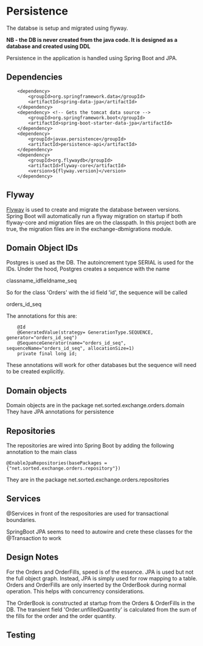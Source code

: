 # Persistence

The databse is setup and migrated using flyway. 

**NB - the DB is never created from the java code. It is designed as a database and created using DDL**

Persistence in the application is handled using Spring Boot and JPA.


## Dependencies

        <dependency>
            <groupId>org.springframework.data</groupId>
            <artifactId>spring-data-jpa</artifactId>
        </dependency>
        <dependency> <!-- Gets the tomcat data source -->
            <groupId>org.springframework.boot</groupId>
            <artifactId>spring-boot-starter-data-jpa</artifactId>
        </dependency>
        <dependency>
            <groupId>javax.persistence</groupId>
            <artifactId>persistence-api</artifactId>
        </dependency>
        <dependency> 
            <groupId>org.flywaydb</groupId>
            <artifactId>flyway-core</artifactId>
            <version>${flyway.version}</version>
        </dependency>


## Flyway

[Flyway](https://flywaydb.org/) is used to create and migrate the database between versions. Spring Boot 
will automatically run a flyway migration on startup if both flyway-core and migration files are on the classpath.
In this project both are true, the migration files are in the exchange-dbmigrations module.

## Domain Object IDs

Postgres is used as the DB. The autoincrement type SERIAL is used for the IDs. Under the hood, Postgres
creates a sequence with the name

  classname_idfieldname_seq
  
So for the class 'Orders' with the id field 'id', the sequence will be called

  orders_id_seq

The annotations for this are:

        @Id
        @GeneratedValue(strategy= GenerationType.SEQUENCE, generator="orders_id_seq")
        @SequenceGenerator(name="orders_id_seq", sequenceName="orders_id_seq", allocationSize=1)
        private final long id;
        
These annotations will work for other databases but the sequence will need to be created explicitly.        


## Domain objects

Domain objects are in the package net.sorted.exchange.orders.domain
They have JPA annotations for persistence

## Repositories

The repositories are wired into Spring Boot by adding the following annotation to the main class

    @EnableJpaRepositories(basePackages = {"net.sorted.exchange.orders.repository"})

They are in the package net.sorted.exchange.orders.repositories

## Services

@Services in front of the respositories are used for transactional boundaries.

SpringBoot JPA seems to need to autowire and crete these classes for the @Transaction to work

## Design Notes

For the Orders and OrderFills, speed is of the essence. JPA is used but not the full object graph. Instead, JPA is simply used for row mapping to a table. Orders and 
OrderFills are only inserted by the OrderBook during normal operation. This helps with concurrency considerations. 

The OrderBook is constructed at startup from the Orders & OrderFills in the DB. The transient field 'Order.unfilledQuantity' is calculated from the sum of the 
fills for the order and the order quantity.   


## Testing

